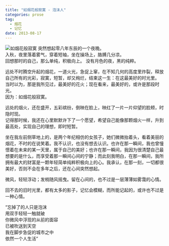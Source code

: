 ```yaml
---
title: "如烟花般寂寞 - 泡沫人"
categories: prose
tag:
  - 烟花
  - 记忆
date: 2013-08-17
---
```

![如烟花般寂寞](https://o654lj7pu.qnssl.com/20130817.jpg)
突然想起零八年东辰的一个夜晚。  
入秋，夜里落着雾气，穿着短袖，坐在操场上，胳膊几分凉。  
回想那时的自己，那么单纯，积极向上。
没有月色的夜，黑的纯粹。  
<!---more--->  
远处不时腾空升起的烟花，一道火光，急促上窜，在不知几何的高度里炸裂，释放自己所有的光彩，寂寞，短暂，却又绚烂，结束这一生：在这最美好的时光里。
当时以为，那是我所见过，最美好的花火；现在看来，最美好的，或许是那段时光。  
因为：如烟花般寂寞。

远处的烟火，还在盛开，五彩缤纷，倒映在脸上，映红了一片一片仰望的脸颊，时隐时现。  
记得那时候，我还在心里默默许下了一个愿望，希望自己能像那颗烟火一样，升到最高处，实现自己的理想，即时短暂。  

坐在我左前侧草地上的，是两个年纪相仿的女孩子，她们微微抬着头，看着美丽的烟花，不时的在说笑着。我不认识，也没有想去认识。也许在那一瞬间，我也曾憧憬着在未来的某一天里，属于自己的美好；也许在那一瞬间，我因为很清楚自己最想要的是什么，而享受着那一瞬间心间的宁静；而此刻我明白，在那一瞬间，我所拥有最大的财富是一颗年轻简单纯粹积极向上的心。我承认，在那一刻，一切都很美好，否则不会在多年之后，还在心间突然想起。

微风，轻轻浮动；发梢随风摇曳。留在心间的，也不过是一层薄薄如雾霭的心情。

回不去的旧时光里，都有太多的影子，记忆会模糊，而所能记起的，或许也不过是一种心情。

“忘掉了的人只是泡沫  
用双手轻轻一触就破  
你微风中浮现的从前的面容  
已被吹送到天空  
我在脚步急促的城市之中  
依然一个人生活”
